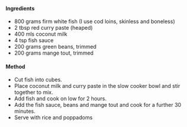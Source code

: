 #### Ingredients
- 800 grams firm white fish (I use cod loins, skinless and boneless)
- 2 tbsp red curry paste (heaped)
- 400 mls coconut milk
- 4 tsp fish sauce
- 200 grams green beans, trimmed
- 200 grams mange tout, trimmed

#### Method
- Cut fish into cubes.
- Place coconut milk and curry paste in the slow cooker bowl and stir together to mix.
- Add fish and cook on low for 2 hours.
- Add the fish sauce, beans and mange tout and cook for a further 30 minutes.
- Serve with rice and poppadoms